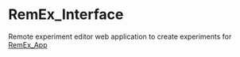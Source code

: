 # RemEx_Interface
Remote experiment editor web application to create experiments for [RemEx_App](https://github.com/nac62116/RemEx_App)
